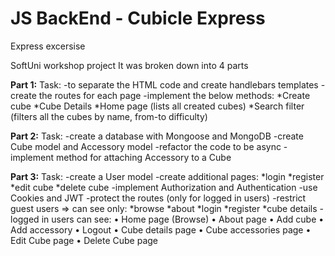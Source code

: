 # JS BackEnd - Cubicle Express
 Express excersise

SoftUni workshop project
It was broken down into 4 parts

**Part 1:**
				Task:
 -to separate the HTML code and create handlebars templates
 -create the routes for each page
 -implement the below methods: 
   *Create cube 
   *Cube Details
   *Home page (lists all created cubes)
   *Search filter (filters all the cubes by name, from-to difficulty)
   
   
**Part 2:**
				Task:
-create a database with Mongoose and MongoDB
-create Cube model and Accessory model
-refactor the code to be async
-implement method for attaching Accessory to a Cube


**Part 3:**
				Task:
-create a User model
-create additional pages:
      *login
      *register
      *edit cube
      *delete cube
-implement Authorization and Authentication
-use Cookies and JWT
-protect the routes (only for logged in users)
-restrict guest users => 
   can see only:
      *browse 
      *about 
      *login 
      *register 
      *cube details
-logged in users can see: 
      •	Home page (Browse)
      •	About page
      •	Add cube
      •	Add accessory
      •	Logout
      •	Cube details page
      •	Cube accessories page
      •	Edit Cube page
      •	Delete Cube page
